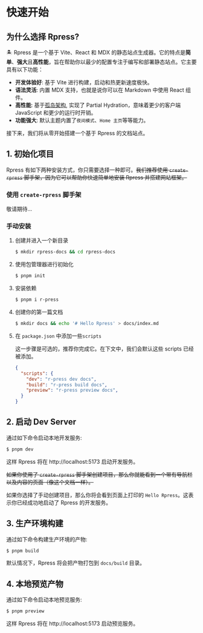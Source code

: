 # 快速开始

## 为什么选择 Rpress?

🏝️ Rpress 是一个基于 Vite、React 和 MDX 的静态站点生成器。它的特点是**简单**、**强大**且**高性能**，旨在帮助你以最少的配置专注于编写和部署静态站点。它主要具有以下功能：

- **开发体验好**: 基于 Vite 进行构建，启动和热更新速度极快。
- **语法灵活**: 内置 MDX 支持，也就是说你可以在 Markdown 中使用 React 组件。
- **高性能**: 基于[孤岛架构](https://jasonformat.com/islands-architecture/), 实现了 Partial Hydration，意味着更少的客户端 JavaScript 和更少的运行时开销。
- **功能强大**: 默认主题内置了`夜间模式`、`Home 主页`等等能力。

接下来，我们将从零开始搭建一个基于 Rpress 的文档站点。


## 1. 初始化项目

Rpress 有如下两种安装方式，你只需要选择一种即可。~~我们推荐使用 `create-rpress` 脚手架，因为它可以帮助你快速简单地安装 Rpress 并搭建网站框架。~~

### 使用 `create-rpress` 脚手架

敬请期待...

### 手动安装

1. 创建并进入一个新目录

     ~~~bash
   $ mkdir rpress-docs && cd rpress-docs
   ~~~


2. 使用包管理器进行初始化

     ```bash
   $ pnpm init
   ```

3. 安装依赖

     ```bash
   $ pnpm i r-press
   ```


4. 创建你的第一篇文档
	  ```bash
    $ mkdir docs && echo '# Hello Rpress' > docs/index.md
    
5. 在 `package.json` 中添加一些`scripts`

   这一步骤是可选的，推荐你完成它。在下文中，我们会默认这些 scripts 已经被添加。

   ```json
   {
     "scripts": {
       "dev": "r-press dev docs",
       "build": "r-press build docs",
       "preview": "r-press preview docs",
     }
   }
   ```


## 2. 启动 Dev Server

通过如下命令启动本地开发服务:

```bash
$ pnpm dev
```

这样 Rpress 将在 http://localhost:5173 启动开发服务。

~~如果你使用了 `create-rpress` 脚手架创建项目，那么你就能看到一个带有导航栏以及内容的页面（像这个文档一样）。~~

如果你选择了手动创建项目，那么你将会看到页面上打印的 `Hello Rpress`。这表示你已经成功地启动了 Rpress 的开发服务。

## 3. 生产环境构建

通过如下命令构建生产环境的产物:

```bash
$ pnpm build
```

默认情况下，Rpress 将会把产物打包到 `docs/build` 目录。

## 4. 本地预览产物

通过如下命令启动本地预览服务:

```bash
$ pnpm preview
```

这样 Rpress 将在 http://localhost:5173 启动预览服务。
